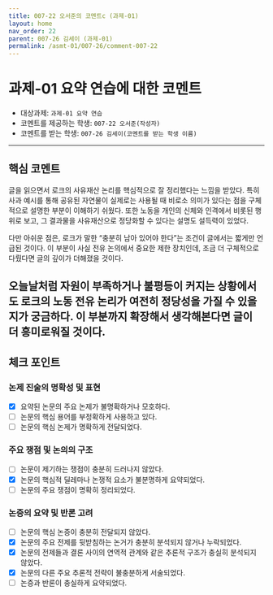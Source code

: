 ```yaml
---
title: 007-22 오서준의 코멘트c (과제-01) 
layout: home
nav_order: 22
parent: 007-26 김세이 (과제-01)
permalink: /asmt-01/007-26/comment-007-22
---
```


# 과제-01 요약 연습에 대한 코멘트

- 대상과제: `과제-01 요약 연습`
- 코멘트를 제공하는 학생: `007-22 오서준(작성자)` 
- 코멘트를 받는 학생: `007-26 김세이(코멘트를 받는 학생 이름)` 

---

## 핵심 코멘트

글을 읽으면서 로크의 사유재산 논리를 핵심적으로 잘 정리했다는 느낌을 받았다. 특히 사과 예시를 통해 공유된 자연물이 실제로는 사용될 때 비로소 의미가 있다는 점을 구체적으로 설명한 부분이 이해하기 쉬웠다. 또한 노동을 개인의 신체와 인격에서 비롯된 행위로 보고, 그 결과물을 사유재산으로 정당화할 수 있다는 설명도 설득력이 있었다.

다만 아쉬운 점은, 로크가 말한 “충분히 남아 있어야 한다”는 조건이 글에서는 짧게만 언급된 것이다. 이 부분이 사실 전유 논의에서 중요한 제한 장치인데, 조금 더 구체적으로 다뤘다면 글의 깊이가 더해졌을 것이다.

오늘날처럼 자원이 부족하거나 불평등이 커지는 상황에서도 로크의 노동 전유 논리가 여전히 정당성을 가질 수 있을지가 궁금하다. 이 부분까지 확장해서 생각해본다면 글이 더 흥미로워질 것이다.
--
## 체크 포인트

### 논제 진술의 명확성 및 표현  
- [X] 요약된 논문의 주요 논제가 불명확하거나 모호하다.  
- [ ] 논문의 핵심 용어를 부정확하게 사용하고 있다.  
- [ ] 논문의 핵심 논제가 명확하게 전달되었다.  

### 주요 쟁점 및 논의의 구조  
- [ ] 논문이 제기하는 쟁점이 충분히 드러나지 않았다.  
- [X] 논문의 핵심적 딜레마나 논쟁적 요소가 불분명하게 요약되었다.  
- [ ] 논문의 주요 쟁점이 명확히 정리되었다.  

### 논증의 요약 및 반론 고려  
- [ ] 논문의 핵심 논증이 충분히 전달되지 않았다.  
- [X] 논문의 주요 전제를 뒷받침하는 논거가 충분히 분석되지 않거나 누락되었다.  
- [X] 논문의 전제들과 결론 사이의 연역적 관계와 같은 추론적 구조가 충실히 분석되지 않았다.  
- [X] 논문의 다른 주요 추론적 전략이 불충분하게 서술되었다.
- [ ] 논증과 반론이 충실하게 요약되었다. 